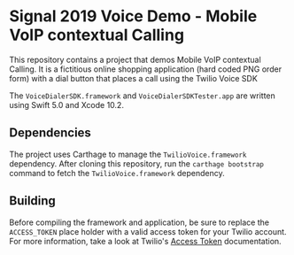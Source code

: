 # Signal 2019 Voice Demo - Mobile VoIP contextual Calling

This repository contains a project that demos Mobile VoIP contextual Calling. It is a fictitious online shopping application (hard coded PNG order form) with a dial button that places a call using the Twilio Voice SDK

The `VoiceDialerSDK.framework` and `VoiceDialerSDKTester.app` are written using Swift 5.0 and Xcode 10.2.

## Dependencies

The project uses Carthage to manage the `TwilioVoice.framework` dependency. After cloning this repository, run the `carthage bootstrap` command to fetch the `TwilioVoice.framework` dependency.

## Building

Before compiling the framework and application, be sure to replace the `ACCESS_TOKEN` place holder with a valid access token for your Twilio account. For more information, take a look at Twilio's [Access Token](https://www.twilio.com/docs/voice/voip-sdk/ios/get-started#access-tokens) documentation.